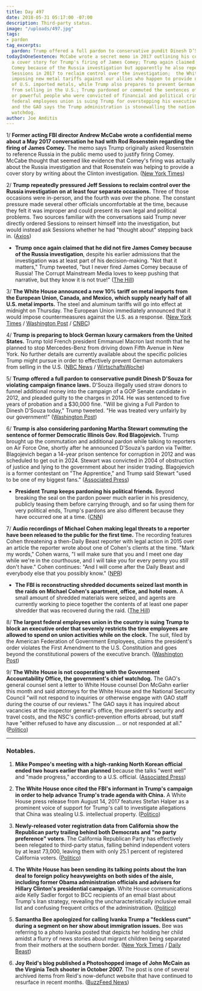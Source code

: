 ```yaml
---
title: Day 497
date: 2018-05-31 05:17:00 -07:00
description: Third-party status.
image: "/uploads/497.jpg"
tags:
- pardon
tag_excerpts:
  pardon: Trump offered a full pardon to conservative pundit Dinesh D’Souza for violating campaign finance laws.
todayInOneSentence: McCabe wrote a secret memo in 2017 outlining his concerns about
  a cover story for Trump's firing of James Comey; Trump again claimed he didn't fire
  Comey because of the Russia investigation but apparently he also repeatedly pressured
  Sessions in 2017 to reclaim control over the investigation;  the White House is
  imposing new metal tariffs against our allies who happen to provide nearly half
  of U.S. imported metals, while Trump also prepares to prevent German automakers
  from selling in the U.S.; Trump pardoned or commuted the sentences of three rich
  or powerful people who were convicted of financial and political crimes; the largest
  federal employees union is suing Trump for overstepping his executive authority;
  and the GAO says the Trump administration is stonewalling the nation's chief government
  watchdog.
author: Joe Amditis
---
```


1/ **Former acting FBI director Andrew McCabe wrote a confidential memo about a May 2017 conversation he had with Rod Rosenstein regarding the firing of James Comey.** The memo says Trump originally asked Rosenstein to reference Russia in the public memo used to justify firing Comey. McCabe thought that seemed like evidence that Comey's firing was actually about the Russia investigation and that Rosenstein was helping to provide a cover story by writing about the Clinton investigation. ([New York Times](https://www.nytimes.com/2018/05/30/us/politics/rosenstein-trump-comey-firing-mccabe-memo.html))

2/ **Trump repeatedly pressured Jeff Sessions to reclaim control over the Russia investigation on at least four separate occasions.** Three of those occasions were in-person, and the fourth was over the phone. The constant pressure made several other officials uncomfortable at the time, because they felt it was improper and could present its own legal and political problems. Two sources familiar with the conversations said Trump never directly ordered Sessions to reinsert himself into the investigation, but would instead ask Sessions whether he had "thought about" stepping back in. ([Axios](https://www.axios.com/trump-pressure-sessions-mueller-investigation-30e0f930-e688-47da-8f20-411864cea471.html))

* **Trump once again claimed that he did not fire James Comey because of the Russia investigation**, despite his earlier admissions that the investigation was at least part of his decision-making. "Not that it matters," Trump tweeted, "but I never fired James Comey because of Russia! The Corrupt Mainstream Media loves to keep pushing that narrative, but they know it is not true!" ([The Hill](http://thehill.com/homenews/administration/390015-trump-claims-he-did-not-fire-comey-over-russia))

3/ **The White House announced a new 10% tariff on metal imports from the European Union, Canada, and Mexico, which supply nearly half of all U.S. metal imports.** The steel and aluminum tariffs will go into effect at midnight on Thursday. The European Union immediately announced that it would impose countermeasures against the U.S. as a response. ([New York Times](https://www.nytimes.com/2018/05/31/us/politics/trump-aluminum-steel-tariffs.html) / [Washington Post](https://www.washingtonpost.com/business/economy/trump-imposes-steel-and-aluminum-tariffs-on-the-european-union-canada-and-mexico/2018/05/31/891bb452-64d3-11e8-a69c-b944de66d9e7_story.html?utm_term=.e672e06eabc6) / [CNBC](https://www.cnbc.com/2018/05/31/trump-administration-will-put-steel-and-aluminum-tariffs-on-canada-mexico-and-the-eu.html))

4/ **Trump is preparing to block German luxury carmakers from the United States.** Trump told French president Emmanuel Macron last month that he planned to stop Mercedes-Benz from driving down Fifth Avenue in New York. No further details are currently available about the specific policies Trump might pursue in order to effectively prevent German automakers from selling in the U.S. ([NBC News](https://www.cnbc.com/2018/05/31/trump-reportedly-poised-to-ban-german-luxury-carmakers-in-the-us.html) / [WirtschaftsWoche](https://www.wiwo.de/unternehmen/auto/importzoelle-trump-will-daimler-vom-us-markt-aussperren/22620470.html))

5/ **Trump offered a full pardon to conservative pundit Dinesh D'Souza for violating campaign finance laws.** D'Souza illegally used straw donors to funnel additional money into the campaign of a GOP Senate candidate in 2012, and pleaded guilty to the charges in 2014. He was sentenced to five years of probation and a $30,000 fine. "Will be giving a Full Pardon to Dinesh D’Souza today," Trump tweeted. "He was treated very unfairly by our government!" ([Washington Post](https://www.washingtonpost.com/politics/trump-offers-pardon-to-conservative-pundit-dinesh-dsouza-for-campaign-finance-violations/2018/05/31/b4939a08-64d5-11e8-a768-ed043e33f1dc_story.html?utm_term=.1e25d71764c7))

6/ **Trump is also considering pardoning Martha Stewart commuting the sentence of former Democratic Illinois Gov. Rod Blagojevich.** Trump brought up the commutation and additional pardon while talking to reporters on Air Force One, shortly after he announced D'Souza's pardon via Twitter. Blagojevich began a 14-year prison sentence for corruption in 2012 and was scheduled to get out in 2024. Stewart was convicted in 2004 of obstruction of justice and lying to the government about her insider trading. Blagojevich is a former contestant on "The Apprentice," and Trump said Stewart "used to be one of my biggest fans." ([Associated Press](https://apnews.com/beb7e46ebfac42af9237d3316ac0b522?utm_campaign=SocialFlow&utm_medium=AP&utm_source=Twitter))

* **President Trump keeps pardoning his political friends.** Beyond breaking the seal on the pardon power much earlier in his presidency, publicly teasing them before carrying through, and so far using them for very political ends, Trump's pardons are also different because they have occurred one at a time. ([CNN](https://www.cnn.com/2018/05/31/politics/trump-pardons-political-friends/index.html))

7/ **Audio recordings of Michael Cohen making legal threats to a reporter have been released to the public for the first time.** The recording features Cohen threatening a then-Daily Beast reporter with legal action in 2015 over an article the reporter wrote about one of Cohen's clients at the time. "Mark my words," Cohen warns, "I will make sure that you and I meet one day while we're in the courthouse, and I will take you for every penny you *still* don't have." Cohen continues: "And I will come after the Daily Beast and everybody else that you possibly know." ([NPR](https://www.npr.org/2018/05/31/615843930/listen-how-michael-cohen-protects-trump-by-making-legal-threats))

* **The FBI is reconstructing shredded documents seized last month in the raids on Michael Cohen's apartment, office, and hotel room.** A small amount of shredded materials were seized, and agents are currently working to piece together the contents of at least one paper shredder that was recovered during the raid. ([The Hill](http://thehill.com/blogs/blog-briefing-room/389944-fbi-is-reconstructing-shredded-documents-obtained-during-cohen-raid))

8/ **The largest federal employees union in the country is suing Trump to block an executive order that severely restricts the time employees are allowed to spend on union activities while on the clock.** The suit, filed by the American Federation of Government Employees, claims the president's order violates the First Amendment to the U.S. Constitution and goes beyond the constitutional powers of the executive branch. ([Washington Post](https://www.washingtonpost.com/politics/largest-federal-employee-union-sues-trump-over-rollback-of-union-protections/2018/05/31/335da8c8-64e6-11e8-a69c-b944de66d9e7_story.html?utm_term=.17132cf04733))

9/ **The White House is not cooperating with the Government Accountability Office, the government's chief watchdog.** The GAO's general counsel sent a letter to White House counsel Don McGahn earlier this month and said attorneys for the White House and the National Security Council "will not respond to inquiries or otherwise engage with GAO staff during the course of our reviews." The GAO says it has inquired about vacancies at the inspector general's office, the president's security and travel costs, and the NSC's conflict-prevention efforts abroad, but staff have "either refused to have any discussion … or not responded at all." ([Politico](https://www.politico.com/story/2018/05/31/trump-white-house-government-accountability-office-615355))

---

### Notables.

1. **Mike Pompeo's meeting with a high-ranking North Korean official ended two hours earlier than planned** because the talks "went well" and "made progress," according to a U.S. official. ([Associated Press](https://apnews.com/2ea1432ce0cc4de2a99eb1bfdb683d65))

2. **The White House once cited the FBI's informant in Trump's campaign in order to help advance Trump's trade agenda with China.** A White House press release from August 14, 2017 features Stefan Halper as a prominent voice of support for Trump's call to investigate allegations that China was stealing U.S. intellectual property. ([Politico](https://www.politico.com/story/2018/05/31/stefan-halper-white-house-trade-615891))

3. **Newly-released voter registration data from California show the Republican party trailing behind both Democrats and "no party preference" voters**. The California Republican Party has effectively been relegated to third-party status, falling behind independent voters by at least 73,000, leaving them with only 25.1 percent of registered California voters. ([Politico](https://www.politico.com/story/2018/05/30/california-republicans-third-party-status-613568))

4. **The White House has been sending its talking points about the Iran deal to foreign policy heavyweights on both sides of the aisle, including former Obama administration officials and advisers for Hillary Clinton's presidential campaign.** White House communications aide Kelly Sadler forgot to BCC recipients of an email blast about Trump's Iran strategy, revealing the uncharacteristically inclusive email list and confusing frequent critics of the administration. ([Politico](https://www.politico.com/story/2018/05/30/white-house-email-snafu-obama-clinton-615251))

5. **Samantha Bee apologized for calling Ivanka Trump a "feckless cunt" during a segment on her show about immigration issues.** Bee was referring to a photo Ivanka posted that depicts her holding her child amidst a flurry of news stories about migrant children being separated from their mothers at the southern border. ([New York Times](https://www.nytimes.com/2018/05/31/business/media/samantha-bee-ivanka-trump.html) / [Daily Beast](https://www.thedailybeast.com/samantha-bee-tears-into-feckless-cunt-ivanka-trump))

6. **Joy Reid's blog published a Photoshopped image of John McCain as the Virginia Tech shooter in October 2007.** The post is one of several archived items from Reid's now-defunct website that have continued to resurface in recent months. ([BuzzFeed News](https://www.buzzfeed.com/josephbernstein/joy-reids-blog-published-a-photoshopped-image-of-john?utm_term=.na9kvAKY5K#.mprremo4Vo))